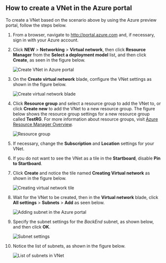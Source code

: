 ## <a name="how-to-create-a-vnet-in-the-azure-portal"></a>How to create a VNet in the Azure portal
To create a VNet based on the scenario above by using the Azure preview portal, follow the steps below.

1. From a browser, navigate to http://portal.azure.com and, if necessary, sign in with your Azure account.
2. Click **NEW** > **Networking** > **Virtual network**, then click **Resource Manager** from the **Select a deployment model** list, and then click **Create**, as seen in the figure below.
   
    ![Create VNet in Azure portal](https://docstestmedia1.blob.core.windows.net/azure-media/includes/media/virtual-networks-create-vnet-arm-pportal-include/vnet-create-arm-pportal-figure1.gif)
3. On the **Create virtual network** blade, configure the VNet settings as shown in the figure below.
   
    ![Create virtual network blade](https://docstestmedia1.blob.core.windows.net/azure-media/includes/media/virtual-networks-create-vnet-arm-pportal-include/vnet-create-arm-pportal-figure2.png)
4. Click **Resource group** and select a resource group to add the VNet to, or click **Create new** to add the VNet to a new resource group. The figure below shows the resource group settings for a new resource group called **TestRG**. For more information about resource groups, visit [Azure Resource Manager Overview](../articles/azure-resource-manager/resource-group-overview.md#resource-groups).
   
    ![Resource group](https://docstestmedia1.blob.core.windows.net/azure-media/includes/media/virtual-networks-create-vnet-arm-pportal-include/vnet-create-arm-pportal-figure3.png)
5. If necessary, change the **Subscription** and **Location** settings for your VNet. 
6. If you do not want to see the VNet as a tile in the **Startboard**, disable **Pin to Startboard**. 
7. Click **Create** and notice the tile named **Creating Virtual network** as shown in the figure below.
   
    ![Creating virtual network tile](https://docstestmedia1.blob.core.windows.net/azure-media/includes/media/virtual-networks-create-vnet-arm-pportal-include/vnet-create-arm-pportal-figure4.png)
8. Wait for the VNet to be created, then in the **Virtual network** blade, click **All settings** > **Subnets** > **Add** as seen below.
   
    ![Adding subnet in the Azure portal](https://docstestmedia1.blob.core.windows.net/azure-media/includes/media/virtual-networks-create-vnet-arm-pportal-include/vnet-create-arm-pportal-figure5.gif)
9. Specify the subnet settings for the *BackEnd* subnet, as shown below, and then click **OK**. 
   
    ![Subnet settings](https://docstestmedia1.blob.core.windows.net/azure-media/includes/media/virtual-networks-create-vnet-arm-pportal-include/vnet-create-arm-pportal-figure6.png)
10. Notice the list of subnets, as shown in the figure below.
    
    ![List of subnets in VNet](https://docstestmedia1.blob.core.windows.net/azure-media/includes/media/virtual-networks-create-vnet-arm-pportal-include/vnet-create-arm-pportal-figure7.png)








